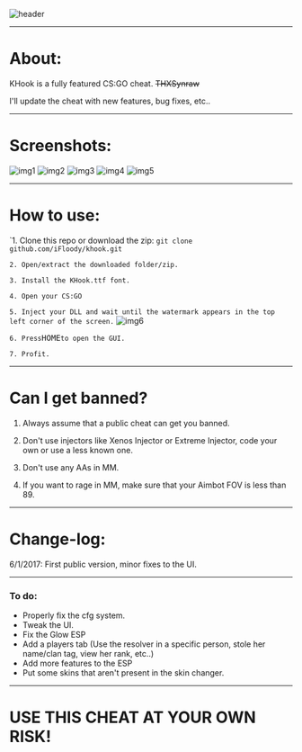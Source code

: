 ![header](http://i.imgur.com/9d4pKMd.png)
___________________________________________________________________________________________________________________________________
# About: #
KHook is a fully featured CS:GO cheat. ~~THXSynraw~~

I'll update the cheat with new features, bug fixes, etc..


___________________________________________________________________________________________________________________________________
# Screenshots: #

![img1](http://i.imgur.com/GHrcrbx.jpg)
![img2](http://i.imgur.com/f7hOaSt.jpg)
![img3](http://i.imgur.com/UoNGMJZ.jpg)
![img4](http://i.imgur.com/OOtzMZ9.jpg)
![img5](http://i.imgur.com/zUEBsvX.jpg)
___________________________________________________________________________________________________________________________________
# How to use: #

`1. Clone this repo or download the zip:
```git clone github.com/iFloody/khook.git```

`2. Open/extract the downloaded folder/zip.`

`3. Install the KHook.ttf font.`

`4. Open your CS:GO`

`5. Inject your DLL and wait until the watermark appears in the top left corner of the screen.`
![img6](http://i.imgur.com/C9tIudO.png)

`6. Press`<kbd>HOME</kbd>`to open the GUI.`

`7. Profit.`

___________________________________________________________________________________________________________________________________
# Can I get banned? #

1. Always assume that a public cheat can get you banned. 

2. Don't use injectors like Xenos Injector or Extreme Injector, code your own or use a less known one.

3. Don't use any AAs in MM. 

4. If you want to rage in MM, make sure that your Aimbot FOV is less than 89.
___________________________________________________________________________________________________________________________________
# Change-log: #

6/1/2017: First public version, minor fixes to the UI.
___________________________________________________________________________________________________________________________________
### To do: ###

- Properly fix the cfg system.
- Tweak the UI.
- Fix the Glow ESP
- Add a players tab (Use the resolver in a specific person, stole her name/clan tag, view her rank, etc..)
- Add more features to the ESP
- Put some skins that aren't present in the skin changer.
___________________________________________________________________________________________________________________________________
# USE THIS CHEAT AT YOUR OWN RISK!
